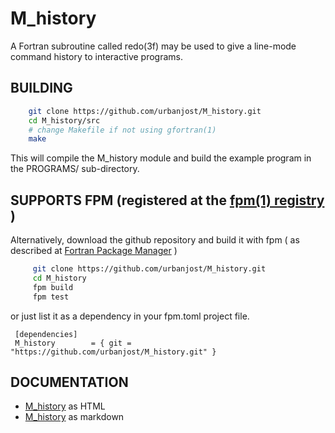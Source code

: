 # M_history

A Fortran subroutine called redo(3f) may be used to give a line-mode
command history to interactive programs.

## BUILDING

```bash
    git clone https://github.com/urbanjost/M_history.git
    cd M_history/src
    # change Makefile if not using gfortran(1)
    make
```

This will compile the M_history module and build the example program 
in the PROGRAMS/ sub-directory.

## SUPPORTS FPM (registered at the [fpm(1) registry](https://github.com/fortran-lang/fpm-registry) )

Alternatively, download the github repository and build it with 
fpm ( as described at [Fortran Package Manager](https://github.com/fortran-lang/fpm) )

```bash
     git clone https://github.com/urbanjost/M_history.git
     cd M_history
     fpm build
     fpm test
```

or just list it as a dependency in your fpm.toml project file.

     [dependencies]
     M_history        = { git = "https://github.com/urbanjost/M_history.git" }

## DOCUMENTATION

  + [M_history](https://urbanjost.github.io/M_history/M_history.html) as HTML
  + [M_history](md/redo.3.md) as markdown
